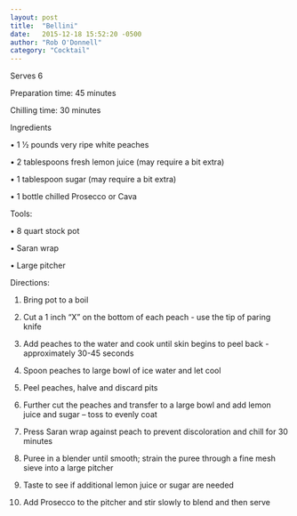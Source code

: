 ```yaml
---
layout: post
title:  "Bellini"
date:   2015-12-18 15:52:20 -0500
author: "Rob O'Donnell"
category: "Cocktail"
---
```

Serves 6 

Preparation time: 45 minutes 

Chilling time: 30 minutes

Ingredients

• 1 1⁄2 pounds very ripe white peaches

• 2 tablespoons fresh lemon juice (may require a bit extra)

• 1 tablespoon sugar (may require a bit extra)

• 1 bottle chilled Prosecco or Cava

Tools:

• 8 quart stock pot

• Saran wrap

• Large pitcher

Directions:

1. Bring pot to a boil

2. Cut a 1 inch “X” on the bottom of each peach - use the tip of paring knife

3. Add peaches to the water and cook until skin begins to peel back - approximately 30-45 seconds

4. Spoon peaches to large bowl of ice water and let cool

5. Peel peaches, halve and discard pits

6. Further cut the peaches and transfer to a large bowl and add lemon juice and sugar – toss to evenly coat

7. Press Saran wrap against peach to prevent discoloration and chill for 30 minutes

8. Puree in a blender until smooth; strain the puree through a fine mesh sieve into a large pitcher

9. Taste to see if additional lemon juice or sugar are needed

10. Add Prosecco to the pitcher and stir slowly to blend and then serve